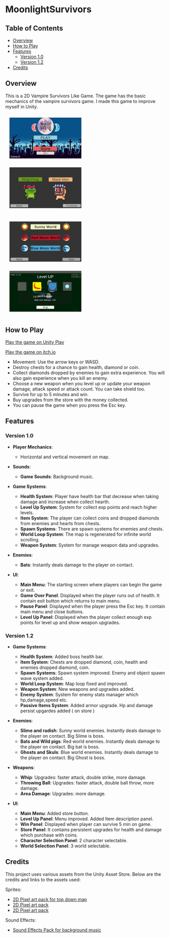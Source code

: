 # MoonlightSurvivors

## Table of Contents
- [Overview](#overview)
- [How to Play](#how-to-play)
- [Features](#features)
  - [Version 1.0](#version-10)
  - [Version 1.2](#version-12)
- [Credits](#credits)

## Overview
This is a 2D Vampire Survivors Like Game. The game has the basic mechanics of the vampire survivors game. I made this game to improve myself in Unity.

<p float="left">
  <img src="Source_Images/1.png" alt="Screenshot 1" width="45%" style="margin: 2.5%;" />
  <img src="Source_Images/2.png" alt="Screenshot 2" width="45%" style="margin: 2.5%;" />
</p>
<p float="left">
  <img src="Source_Images/3.png" alt="Screenshot 3" width="45%" style="margin: 2.5%;" />
  <img src="Source_Images/4.png" alt="Screenshot 4" width="45%" style="margin: 2.5%;" />
</p>

## How to Play
[Play the game on Unity Play](https://play.unity.com/en/games/b6ba703a-7afd-4f93-a751-d51ed4e44cca/moonlight-survivors-demo)

[Play the game on itch.io](https://curlygamely.itch.io/moonlight-survivors)

- Movement: Use the arrow keys or WASD.
- Destroy chests for a chance to gain health, diamond or coin.
- Collect diamonds dropped by enemies to gain extra experience. You will also gain experience when you kill an enemy. 
- Choose a new weapon when you level up or update your weapon damage, attack speed or attack count. You can take shield too.
- Survive for up to 5 minutes and win.
- Buy upgrades from the store with the money collected.
- You can pause the game when you press the Esc key.

## Features

### Version 1.0
- **Player Mechanics**:
  - Horizontal and vertical movement on map.
 
- **Sounds**:
  - **Game Sounds**: Background music.

- **Game Systems**:
  - **Health System**: Player have health bar that decrease when taking damage and increase when collect hearth.
  - **Level Up System**: System for collect exp points and reach higher levels.
  - **Item System**: The player can collect coins and dropped diamonds from enemies and hearts from chests.
  - **Spawn Systems**: There are spawn systems for enemies and chests.
  - **World Loop System**: The map is regenerated for infinite world scrolling.
  - **Weapon System**: System for manage weapon data and upgrades.

- **Enemies**:
  - **Bats**: Instantly deals damage to the player on contact.

- **UI**:
  - **Main Menu**: The starting screen where players can begin the game or exit. 
  - **Game Over Panel**: Displayed when the player runs out of health. It contain exit button which returns to main menu.
  - **Pause Panel**: Displayed when the player press the Esc key. It contain main menu and close buttons.
  - **Level Up Panel**: Displayed when the player collect enough exp points for level up and show weapon upgrades.
 
### Version 1.2

- **Game Systems**:
  - **Health System**: Added boss health bar.
  - **Item System**: Chests are dropped diamond, coin, health and enemies dropped diamond, coin.
  - **Spawn Systems**: Spawn system improved. Enemy and object spawn wave system added.
  - **World Loop System**: Map loop fixed and improved.
  - **Weapon System**: New weapons and upgrades added.
  - **Enemy System**: System for enemy stats manager which hp,damage,speed etc.
  - **Passive Items System**: Added armor upgrade. Hp and damage persist upgardes added ( on store )

- **Enemies**:
  - **Slime and radish**: Sunny world enemies. Instantly deals damage to the player on contact. Big Slime is boss.
  - **Bats and Wild pigs**: Red world enemies. Instantly deals damage to the player on contact. Big bat is boss.
  - **Ghosts and Skuls**: Blue world enemies. Instantly deals damage to the player on contact. Big Ghost is boss.

- **Weapons**:
  - **Whip**: Upgrades: faster attack, double strike, more damage.
  - **Throwing Ball**: Upgrades: faster attack, double ball throw, more damage.
  - **Area Damage**: Upgrades: more damage.

- **UI**:
  - **Main Menu**: Added store button.
  - **Level Up Panel**: Menu improved. Added Item description panel.
  - **Win Panel**: Displayed when player can survive 5 min on game.
  - **Store Panel**: It contains persistent upgrades for health and damage which purchase with coins.
  - **Character Selection Panel**: 2 character selectable.
  - **World Selection Panel**: 3 world selectable.


## Credits

This project uses various assets from the Unity Asset Store. Below are the credits and links to the assets used:

Sprites:
- [2D Pixel art pack for top down map](https://assetstore.unity.com/packages/2d/environments/pixel-art-top-down-basic-187605)
- [2D Pixel art pack](https://assetstore.unity.com/packages/2d/characters/pixel-adventure-1-155360)
- [2D Pixel art pack](https://assetstore.unity.com/packages/2d/characters/pixel-adventure-2-155418)
  
Sound Effects:
- [Sound Effects Pack for background music](https://assetstore.unity.com/packages/audio/music/complete-mysterious-forest-game-music-pack-234050)

